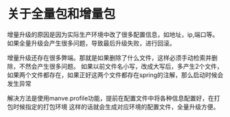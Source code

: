 # 关于全量包和增量包
增量升级的原因是因为实际生产环境中改了很多配置信息，如地址，ip,端口等。
如果全量升级会产生很多问题，导致最后升级失败，进行回滚。

增量升级还存在很多弊端。那就是如果删除了什么文件，这样必须手动检索并删除，不然会产生很多问题。
如果以前文件名小写，改成大写后，多产生2个文件，如果两个文件都存在，如果正好这两个文件都存在spring的注解，那么启动时候会发生异常


解决方法是使用manve.profile功能，提前在配置文件中将各种信息配置好，在打包时候指定的打包环境
这样的话就会生成对应环境的配置文件，全量升级方便。